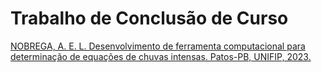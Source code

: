 # Trabalho de Conclusão de Curso

[NOBREGA, A. E. L. Desenvolvimento de ferramenta computacional para determinação de equações de chuvas intensas. Patos-PB, UNIFIP, 2023.](https://drive.google.com/file/d/14G35lIxiNABUQs4JBwtvptLR3Tct31K4/view)


